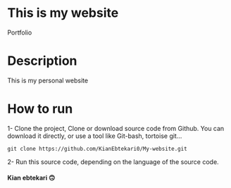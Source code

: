 # This is my website
Portfolio

# Description
This is my personal website

# How to run
1- Clone the project,
   Clone or download source code from Github. You can download it directly, or use a tool like Git-bash, tortoise git...
   ```
   git clone https://github.com/KianEbtekari0/My-website.git
   ```
2- Run this source code, depending on the language of the source code.

#### Kian ebtekari 🙃
